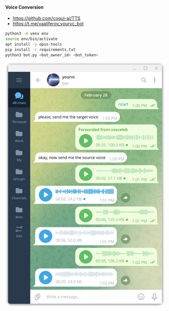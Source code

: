 #### Voice Conversion

* https://github.com/coqui-ai/TTS
* https://t.me/vaaliferov_yourvc_bot

```bash
python3 -m venv env
source env/bin/activate
apt install -y opus-tools
pip install -r requirements.txt
python3 bot.py <bot_owner_id> <bot_token>
```

![Alt Text](pics/tg.png)